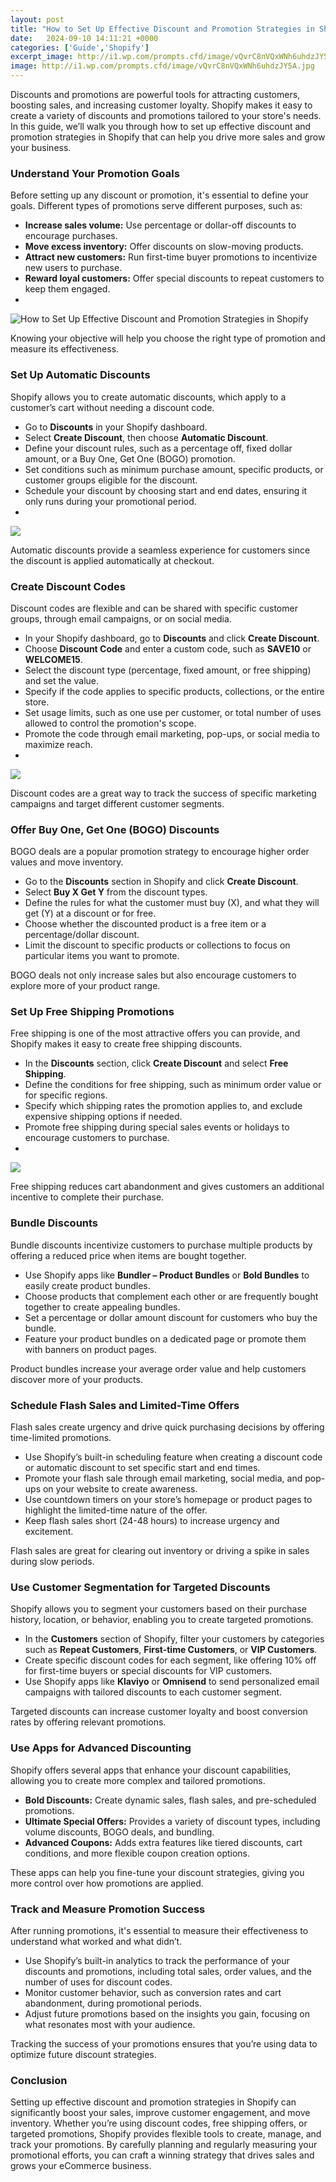 ```yaml
---
layout: post
title: "How to Set Up Effective Discount and Promotion Strategies in Shopify"
date:   2024-09-10 14:11:21 +0000
categories: ['Guide','Shopify']
excerpt_image: http://i1.wp.com/prompts.cfd/image/vQvrC8nVQxWNh6uhdzJY5A.jpg
image: http://i1.wp.com/prompts.cfd/image/vQvrC8nVQxWNh6uhdzJY5A.jpg
---
```

Discounts and promotions are powerful tools for attracting customers, boosting sales, and increasing customer loyalty. Shopify makes it easy to create a variety of discounts and promotions tailored to your store's needs. In this guide, we’ll walk you through how to set up effective discount and promotion strategies in Shopify that can help you drive more sales and grow your business.

### Understand Your Promotion Goals

Before setting up any discount or promotion, it's essential to define your goals. Different types of promotions serve different purposes, such as:

- **Increase sales volume:** Use percentage or dollar-off discounts to encourage purchases.
- **Move excess inventory:** Offer discounts on slow-moving products.
- **Attract new customers:** Run first-time buyer promotions to incentivize new users to purchase.
- **Reward loyal customers:** Offer special discounts to repeat customers to keep them engaged.
- 
![How to Set Up Effective Discount and Promotion Strategies in Shopify](http://i1.wp.com/prompts.cfd/image/vQvrC8nVQxWNh6uhdzJY5A.jpg)

Knowing your objective will help you choose the right type of promotion and measure its effectiveness.

### Set Up Automatic Discounts

Shopify allows you to create automatic discounts, which apply to a customer’s cart without needing a discount code.

- Go to **Discounts** in your Shopify dashboard.
- Select **Create Discount**, then choose **Automatic Discount**.
- Define your discount rules, such as a percentage off, fixed dollar amount, or a Buy One, Get One (BOGO) promotion.
- Set conditions such as minimum purchase amount, specific products, or customer groups eligible for the discount.
- Schedule your discount by choosing start and end dates, ensuring it only runs during your promotional period.
- 
![](https://i1.wp.com/prompts.cfd/image/6xmsyagRRLu7Jfki97iBcg.jpg)

Automatic discounts provide a seamless experience for customers since the discount is applied automatically at checkout.

### Create Discount Codes

Discount codes are flexible and can be shared with specific customer groups, through email campaigns, or on social media.

- In your Shopify dashboard, go to **Discounts** and click **Create Discount**.
- Choose **Discount Code** and enter a custom code, such as **SAVE10** or **WELCOME15**.
- Select the discount type (percentage, fixed amount, or free shipping) and set the value.
- Specify if the code applies to specific products, collections, or the entire store.
- Set usage limits, such as one use per customer, or total number of uses allowed to control the promotion's scope.
- Promote the code through email marketing, pop-ups, or social media to maximize reach.
- 
![](https://i1.wp.com/prompts.cfd/image/6jArnMYXTA-67LIMxFz-WQ.jpg)

Discount codes are a great way to track the success of specific marketing campaigns and target different customer segments.

### Offer Buy One, Get One (BOGO) Discounts

BOGO deals are a popular promotion strategy to encourage higher order values and move inventory.

- Go to the **Discounts** section in Shopify and click **Create Discount**.
- Select **Buy X Get Y** from the discount types.
- Define the rules for what the customer must buy (X), and what they will get (Y) at a discount or for free.
- Choose whether the discounted product is a free item or a percentage/dollar discount.
- Limit the discount to specific products or collections to focus on particular items you want to promote.

BOGO deals not only increase sales but also encourage customers to explore more of your product range.

### Set Up Free Shipping Promotions

Free shipping is one of the most attractive offers you can provide, and Shopify makes it easy to create free shipping discounts.

- In the **Discounts** section, click **Create Discount** and select **Free Shipping**.
- Define the conditions for free shipping, such as minimum order value or for specific regions.
- Specify which shipping rates the promotion applies to, and exclude expensive shipping options if needed.
- Promote free shipping during special sales events or holidays to encourage customers to purchase.
- 
![](https://i1.wp.com/prompts.cfd/image/GnjLvZm-QkiYsmoYnyVC_g.jpg)

Free shipping reduces cart abandonment and gives customers an additional incentive to complete their purchase.

### Bundle Discounts

Bundle discounts incentivize customers to purchase multiple products by offering a reduced price when items are bought together.

- Use Shopify apps like **Bundler – Product Bundles** or **Bold Bundles** to easily create product bundles.
- Choose products that complement each other or are frequently bought together to create appealing bundles.
- Set a percentage or dollar amount discount for customers who buy the bundle.
- Feature your product bundles on a dedicated page or promote them with banners on product pages.

Product bundles increase your average order value and help customers discover more of your products.

### Schedule Flash Sales and Limited-Time Offers

Flash sales create urgency and drive quick purchasing decisions by offering time-limited promotions.

- Use Shopify’s built-in scheduling feature when creating a discount code or automatic discount to set specific start and end times.
- Promote your flash sale through email marketing, social media, and pop-ups on your website to create awareness.
- Use countdown timers on your store’s homepage or product pages to highlight the limited-time nature of the offer.
- Keep flash sales short (24-48 hours) to increase urgency and excitement.

Flash sales are great for clearing out inventory or driving a spike in sales during slow periods.

### Use Customer Segmentation for Targeted Discounts

Shopify allows you to segment your customers based on their purchase history, location, or behavior, enabling you to create targeted promotions.

- In the **Customers** section of Shopify, filter your customers by categories such as **Repeat Customers**, **First-time Customers**, or **VIP Customers**.
- Create specific discount codes for each segment, like offering 10% off for first-time buyers or special discounts for VIP customers.
- Use Shopify apps like **Klaviyo** or **Omnisend** to send personalized email campaigns with tailored discounts to each customer segment.

Targeted discounts can increase customer loyalty and boost conversion rates by offering relevant promotions.

### Use Apps for Advanced Discounting

Shopify offers several apps that enhance your discount capabilities, allowing you to create more complex and tailored promotions.

- **Bold Discounts:** Create dynamic sales, flash sales, and pre-scheduled promotions.
- **Ultimate Special Offers:** Provides a variety of discount types, including volume discounts, BOGO deals, and bundling.
- **Advanced Coupons:** Adds extra features like tiered discounts, cart conditions, and more flexible coupon creation options.

These apps can help you fine-tune your discount strategies, giving you more control over how promotions are applied.

### Track and Measure Promotion Success

After running promotions, it's essential to measure their effectiveness to understand what worked and what didn’t.

- Use Shopify’s built-in analytics to track the performance of your discounts and promotions, including total sales, order values, and the number of uses for discount codes.
- Monitor customer behavior, such as conversion rates and cart abandonment, during promotional periods.
- Adjust future promotions based on the insights you gain, focusing on what resonates most with your audience.

Tracking the success of your promotions ensures that you’re using data to optimize future discount strategies.

### Conclusion

Setting up effective discount and promotion strategies in Shopify can significantly boost your sales, improve customer engagement, and move inventory. Whether you’re using discount codes, free shipping offers, or targeted promotions, Shopify provides flexible tools to create, manage, and track your promotions. By carefully planning and regularly measuring your promotional efforts, you can craft a winning strategy that drives sales and grows your eCommerce business.

